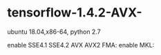 # tensorflow-1.4.2-AVX-
ubuntu 18.04,x86-64, python 2.7

enable SSE4.1 SSE4.2 AVX AVX2 FMA: 
enable MKL: 

